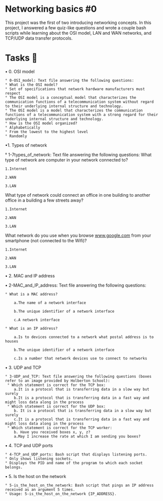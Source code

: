 # Networking basics #0

This project was the first of two introducing networking concepts. In this project, I answered a few quiz-like questions and wrote a couple bash scripts while learning about the OSI model, LAN and WAN networks, and TCP/UDP data transfer protocols.

# Tasks 📃

• 0. OSI model

    ° 0-OSI_model: Text file answering the following questions:
    ° What is the OSI model?
    ° Set of specifications that network hardware manufacturers must respect
    ° The OSI model is a conceptual model that characterizes the communication functions of a telecommunication system without regard to their underlying internal structure and technology.
    ° The OSI model is a model that characterizes the communication functions of a telecommunication system with a strong regard for their underlying internal structure and technology.
    ° How is the OSI model organized?
    ° Alphabetically
    ° From the lowest to the highest level
    ° Randomly

•1. Types of network

° 1-7types_of_network: Text file answering the following questions:
What type of network are computer in your network connected to?

    1.Internet

    2.WAN

    3.LAN

What type of network could connect an office in one building to another office in a building a few streets away?

    1.Internet

    2.WAN

    3.LAN

What network do you use when you browse www.google.com from your smartphone (not connected to the Wifi)?

    1.Internet

    2.WAN

    3.LAN

• 2. MAC and IP address

• 2-MAC_and_IP_address: Text file answering the following questions:

    ° What is a MAC address?

        a.The name of a network interface

        b.The unique identifier of a network interface

        c.A network interface

    ° What is an IP address?

        a.Is to devices connected to a network what postal address is to houses

        b.The unique identifier of a network interface

        c.Is a number that network devices use to connect to networks

• 3. UDP and TCP

    ° 3-UDP_and_TCP: Text file answering the following questions (boxes refer to an image provided by Holberton School):
     ° Which statement is correct for the TCP box:
        a.It is a protocol that is transferring data in a slow way but surely
        b.It is a protocol that is transferring data in a fast way and might loss data along in the process
     ° Which statement is correct for the UDP box:
        b. It is a protocol that is transferring data in a slow way but surely
        c.It is a protocol that is transferring data in a fast way and might loss data along in the process
     ° Which statement is correct for the TCP worker:
        b. Have you received boxes x, y, z?
        a.May I increase the rate at which I am sending you boxes?

• 4. TCP and UDP ports

    ° 4-TCP_and_UDP_ports: Bash script that displays listening ports.
    ° Only shows listening sockets.
    ° Displays the PID and name of the program to which each socket belongs.

• 5. Is the host on the network

    ° 5-is_the_host_on_the_network: Bash script that pings an IP address received as an argument 5 times.
    ° Usage: 5-is_the_host_on_the_network {IP_ADDRESS}.
